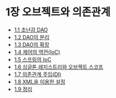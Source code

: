 # 1장 오브젝트와 의존관계

- [1.1 초난감 DAO](1.1%20초난감%20DAO)
- [1.2 DAO의 분리](1.2%20DAO의%20분리)
- [1.3 DAO의 확장](1.3%20DAO의%20확장)
- [1.4 제어의 역전(IoC)](1.4%20제어의%20역전(IoC))
- [1.5 스프링의 IoC](1.5%20스프링의%20IoC)
- [1.6 싱글톤 레지스트리와 오브젝트 스코프](1.6%20싱글톤%20레지스트리와%20오브젝트%20스코프)
- [1.7 의존관계 주입(DI)](1.7%20의존관계%20주입(DI))
- [1.8 XML을 이용한 설정](1.8%20XML을%20이용한%20설정)
- [1.9 정리](1.9%20정리)